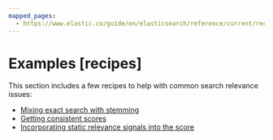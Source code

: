 ```yaml
---
mapped_pages:
  - https://www.elastic.co/guide/en/elasticsearch/reference/current/recipes.html
---
```


# Examples [recipes]

This section includes a few recipes to help with common search relevance issues:

* [Mixing exact search with stemming](examples/mixing-exact-search-with-stemming.md)
* [Getting consistent scores](examples/consistent-scoring.md)
* [Incorporating static relevance signals into the score](examples/static-scoring-signals.md)





